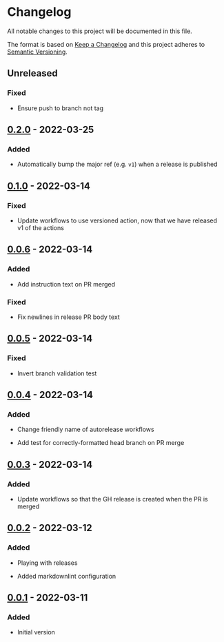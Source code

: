 # Changelog

All notable changes to this project will be documented in this file.

The format is based on [Keep a Changelog](http://keepachangelog.com/)
and this project adheres to [Semantic Versioning](http://semver.org/).

## Unreleased

### Fixed

- Ensure push to branch not tag

## [0.2.0] - 2022-03-25

### Added

- Automatically bump the major ref (e.g. `v1`) when a release is published

## [0.1.0] - 2022-03-14

### Fixed

- Update workflows to use versioned action, now that we have released v1 of the actions

## [0.0.6] - 2022-03-14

### Added

- Add instruction text on PR merged

### Fixed

- Fix newlines in release PR body text

## [0.0.5] - 2022-03-14

### Fixed

- Invert branch validation test

## [0.0.4] - 2022-03-14

### Added

- Change friendly name of autorelease workflows

- Add test for correctly-formatted head branch on PR merge

## [0.0.3] - 2022-03-14

### Added

- Update workflows so that the GH release is created when the PR is merged

## [0.0.2] - 2022-03-12

### Added

- Playing with releases

- Added markdownlint configuration

## [0.0.1] - 2022-03-11

### Added

- Initial version

[0.2.0]: https://github.com/release-flow/keep-a-changelog-action-example/compare/v0.1.0...v0.2.0

[0.1.0]: https://github.com/release-flow/keep-a-changelog-action-example/compare/v0.0.6...v0.1.0

[0.0.6]: https://github.com/release-flow/keep-a-changelog-action-example/compare/v0.0.5...v0.0.6

[0.0.5]: https://github.com/release-flow/keep-a-changelog-action-example/compare/v0.0.4...v0.0.5

[0.0.4]: https://github.com/release-flow/keep-a-changelog-action-example/compare/v0.0.3...v0.0.4

[0.0.3]: https://github.com/release-flow/keep-a-changelog-action-example/compare/v0.0.2...v0.0.3

[0.0.2]: https://github.com/release-flow/keep-a-changelog-action-example/compare/v0.0.1...v0.0.2

[0.0.1]: https://github.com/release-flow/keep-a-changelog-action-example/releases/tag/v0.0.1
